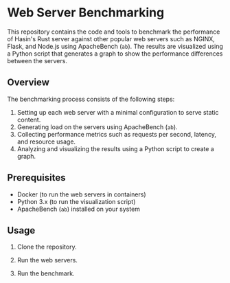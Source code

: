 # Web Server Benchmarking

This repository contains the code and tools to benchmark the performance of Hasin's Rust server against other popular web servers such as NGINX, Flask, and Node.js using ApacheBench (`ab`). The results are visualized using a Python script that generates a graph to show the performance differences between the servers.

## Overview

The benchmarking process consists of the following steps:

1. Setting up each web server with a minimal configuration to serve static content.
2. Generating load on the servers using ApacheBench (`ab`).
3. Collecting performance metrics such as requests per second, latency, and resource usage.
4. Analyzing and visualizing the results using a Python script to create a graph.

## Prerequisites

- Docker (to run the web servers in containers)
- Python 3.x (to run the visualization script)
- ApacheBench (`ab`) installed on your system

## Usage

1. Clone the repository.

2. Run the web servers.

3. Run the benchmark.
